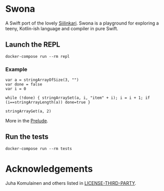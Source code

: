 # Swona

A Swift port of the lovely [Siilinkari](https://github.com/komu/siilinkari). Swona is a playground for exploring a teeny, Kotlin-ish language and compiler in pure Swift.

## Launch the REPL

`docker-compose run --rm repl`

### Example

```
var a = stringArrayOfSize(3, "")
var done = false
var i = 0

while (!done) { stringArraySet(a, i, "item" + i); i = i + 1; if (i==stringArrayLength(a)) done=true }

stringArrayGet(a, 2)
```

More in the [Prelude](Resources/prelude.sk).

## Run the tests

`docker-compose run --rm tests`

# Acknowledgements

Juha Komulainen and others listed in [LICENSE-THIRD-PARTY](LICENSE-THIRD-PARTY).
